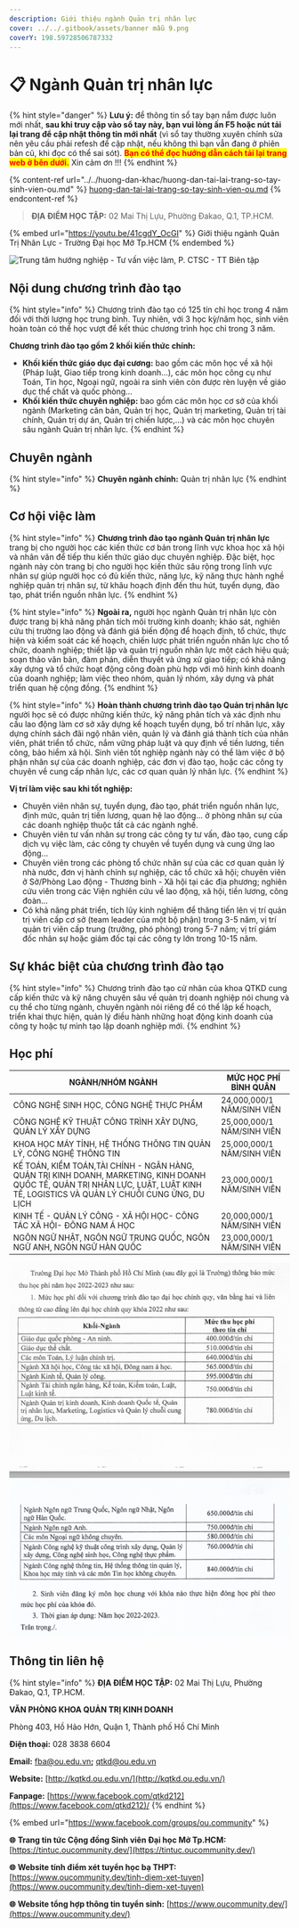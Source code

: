 ```yaml
---
description: Giới thiệu ngành Quản trị nhân lực
cover: ../../.gitbook/assets/banner mẫu 9.png
coverY: 198.59728506787332
---
```


# 📋 Ngành Quản trị nhân lực

{% hint style="danger" %}
**Lưu ý:** để thông tin sổ tay bạn nắm được luôn mới nhất, **sau khi truy cập vào sổ tay này, bạn vui lòng ấn F5 hoặc nút tải lại trang để cập nhật thông tin mới nhất** (vì sổ tay thường xuyên chỉnh sửa nên yêu cầu phải refesh để cập nhật, nếu không thì bạn vẫn đang ở phiên bản cũ, khi đọc có thể sai sót). <mark style="color:red;">**Bạn có thể đọc hướng dẫn cách tải lại trang web ở bên dưới.**</mark> Xin cảm ơn !!!
{% endhint %}

{% content-ref url="../../huong-dan-khac/huong-dan-tai-lai-trang-so-tay-sinh-vien-ou.md" %}
[huong-dan-tai-lai-trang-so-tay-sinh-vien-ou.md](../../huong-dan-khac/huong-dan-tai-lai-trang-so-tay-sinh-vien-ou.md)
{% endcontent-ref %}

> **ĐỊA ĐIỂM HỌC TẬP:** 02 Mai Thị Lựu, Phường Đakao, Q.1, TP.HCM.

{% embed url="https://youtu.be/41cgdY_OcGI" %}
Giới thiệu ngành Quản Trị Nhân Lực - Trường Đại học Mở Tp.HCM
{% endembed %}

![Trung tâm hướng nghiệp - Tư vấn việc làm, P. CTSC - TT Biên tập](<../../.gitbook/assets/Sß+ò tay h¦¦ß+¢ng nghiß+çp - bß¦ún ch+¡nh - size nhß+Å1024\_23.jpg>)

## Nội dung chương trình đào tạo

{% hint style="info" %}
Chương trình đào tạo có 125 tín chỉ học trong 4 năm đối với thời lượng học trung bình. Tuy nhiên, với 3 học kỳ/năm học, sinh viên hoàn toàn có thể học vượt để kết thúc chương trình học chỉ trong 3 năm.

**Chương trình đào tạo gồm 2 khối kiến thức chính:**

* **Khối kiến thức giáo dục đại cương:** bao gồm các môn học về xã hội (Pháp luật, Giao tiếp trong kinh doanh…), các môn học công cụ như Toán, Tin học, Ngoại ngữ, ngoài ra sinh viên còn được rèn luyện về giáo dục thể chất và quốc phòng…
* **Khối kiến thức chuyên nghiệp:** bao gồm các môn học cơ sở của khối ngành (Marketing căn bản, Quản trị học, Quản trị marketing, Quản trị tài chính, Quản trị dự án, Quản trị chiến lược,…) và các môn học chuyên sâu ngành Quản trị nhân lực.
{% endhint %}

## Chuyên ngành

{% hint style="info" %}
**Chuyên ngành chính:** Quản trị nhân lực
{% endhint %}

## Cơ hội việc làm

{% hint style="info" %}
**Chương trình đào tạo ngành Quản trị nhân lực** trang bị cho người học các kiến thức cơ bản trong lĩnh vực khoa học xã hội và nhân văn để tiếp thu kiến thức giáo dục chuyên nghiệp. Đặc biệt, học ngành này còn trang bị cho người học kiến thức sâu rộng trong lĩnh vực nhân sự giúp người học có đủ kiến thức, năng lực, kỹ năng thực hành nghề nghiệp quản trị nhân sự, từ khâu hoạch định đến thu hút, tuyển dụng, đào tạo, phát triển nguồn nhân lực.
{% endhint %}

{% hint style="info" %}
**Ngoài ra,** người học ngành Quản trị nhân lực còn được trang bị khả năng phân tích môi trường kinh doanh; khảo sát, nghiên cứu thị trường lao động và đánh giá biến động để hoạch định, tổ chức, thực hiện và kiểm soát các kế hoạch, chiến lược phát triển nguồn nhân lực cho tổ chức, doanh nghiệp; thiết lập và quản trị nguồn nhân lực một cách hiệu quả; soạn thảo văn bản, đàm phán, diễn thuyết và ứng xử giao tiếp; có khả năng xây dựng và tổ chức hoạt động công đoàn phù hợp với mô hình kinh doanh của doanh nghiệp; làm việc theo nhóm, quản lý nhóm, xây dựng và phát triển quan hệ cộng đồng.
{% endhint %}

{% hint style="info" %}
**Hoàn thành chương trình đào tạo Quản trị nhân lực** người học sẽ có được những kiến thức, kỹ năng phân tích và xác định nhu cầu lao động làm cơ sở xây dựng kế hoạch tuyển dụng, bố trí nhân lực, xây dựng chính sách đãi ngộ nhân viên, quản lý và đánh giá thành tích của nhân viên, phát triển tổ chức, nắm vững pháp luật và quy định về tiền lương, tiền công, bảo hiểm xã hội. Sinh viên tốt nghiệp ngành này có thể làm việc ở bộ phận nhân sự của các doanh nghiệp, các đơn vị đào tạo, hoặc các công ty chuyên về cung cấp nhân lực, các cơ quan quản lý nhân lực.
{% endhint %}

**Vị trí làm việc sau khi tốt nghiệp:**

* Chuyên viên nhân sự, tuyển dụng, đào tạo, phát triển nguồn nhân lực, định mức, quản trị tiền lương, quan hệ lao động… ở phòng nhân sự của các doanh nghiệp thuộc tất cả các ngành nghề.
* Chuyên viên tư vấn nhân sự trong các công ty tư vấn, đào tạo, cung cấp dịch vụ việc làm, các công ty chuyên về tuyển dụng và cung ứng lao động...
* Chuyên viên trong các phòng tổ chức nhân sự của các cơ quan quản lý nhà nước, đơn vị hành chính sự nghiệp, các tổ chức xã hội; chuyên viên ở Sở/Phòng Lao động - Thương binh - Xã hội tại các địa phương; nghiên cứu viên trong các Viện nghiên cứu về lao động, xã hội, tiền lương, công đoàn…
* Có khả năng phát triển, tích lũy kinh nghiệm để thăng tiến lên vị trí quản trị viên cấp cơ sở (team leader của một bộ phận) trong 3-5 năm, vị trí quản trị viên cấp trung (trưởng, phó phòng) trong 5-7 năm; vị trí giám đốc nhân sự hoặc giám đốc tại các công ty lớn trong 10-15 năm.

## Sự khác biệt của chương trình đào tạo

{% hint style="info" %}
Chương trình đào tạo cử nhân của khoa QTKD cung cấp kiến thức và kỹ năng chuyên sâu về quản trị doanh nghiệp nói chung và cụ thể cho từng ngành, chuyên ngành nói riêng để có thể lập kế hoạch, triển khai thực hiện, quản lý điều hành những hoạt động kinh doanh của công ty hoặc tự mình tạo lập doanh nghiệp mới.
{% endhint %}

## Học phí

| NGÀNH/NHÓM NGÀNH                                                                                                                                                                  | MỨC HỌC PHÍ BÌNH QUÂN      |
| --------------------------------------------------------------------------------------------------------------------------------------------------------------------------------- | -------------------------- |
| CÔNG NGHỆ SINH HỌC, CÔNG NGHỆ THỰC PHẨM                                                                                                                                           | 24,000,000/1 NĂM/SINH VIÊN |
| CÔNG NGHỆ KỸ THUẬT CÔNG TRÌNH XÂY DỰNG, QUẢN LÝ XÂY DỰNG                                                                                                                          | 25,000,000/1 NĂM/SINH VIÊN |
| KHOA HỌC MÁY TÍNH, HỆ THỐNG THÔNG TIN QUẢN LÝ, CÔNG NGHỆ THÔNG TIN                                                                                                                | 25,000,000/1 NĂM/SINH VIÊN |
| KẾ TOÁN, KIỂM TOÁN,TÀI CHÍNH - NGÂN HÀNG, QUẢN TRỊ KINH DOANH, MARKETING, KINH DOANH QUỐC TẾ, QUẢN TRỊ NHÂN LỰC, LUẬT, LUẬT KINH TẾ, LOGISTICS VÀ QUẢN LÝ CHUỖI CUNG ỨNG, DU LỊCH | 23,000,000/1 NĂM/SINH VIÊN |
| KINH TẾ - QUẢN LÝ CÔNG - XÃ HỘI HỌC- CÔNG TÁC XÃ HỘI- ĐÔNG NAM Á HỌC                                                                                                              | 20,000,000/1 NĂM/SINH VIÊN |
| NGÔN NGỮ NHẬT, NGÔN NGỮ TRUNG QUỐC, NGÔN NGỮ ANH, NGÔN NGỮ HÀN QUỐC                                                                                                               | 23,000,000/1 NĂM/SINH VIÊN |

![](<../../.gitbook/assets/image (45).png>)

## Thông tin liên hệ

{% hint style="info" %}
**ĐỊA ĐIỂM HỌC TẬP:** 02 Mai Thị Lựu, Phường Đakao, Q.1, TP.HCM.

**VĂN PHÒNG KHOA QUẢN TRỊ KINH DOANH**

Phòng 403, Hồ Hảo Hớn, Quận 1, Thành phố Hồ Chí Minh

**Điện thoại:** 028 3838 6604

**Email:** [fba@ou.edu.vn](mailto:fba@ou.edu.vn)**;** qtkd@ou.edu.vn

**Website:** [http://kqtkd.ou.edu.vn/](http://kqtkd.ou.edu.vn/)

**Fanpage:** [https://www.facebook.com/qtkd212](https://www.facebook.com/qtkd212)/
{% endhint %}

{% embed url="https://www.facebook.com/groups/ou.community" %}

**🌐** **Trang tin tức Cộng đồng Sinh viên Đại học Mở Tp.HCM:** [https://tintuc.oucommunity.dev/](https://tintuc.oucommunity.dev/)

**🌐** **Website tính điểm xét tuyển học bạ THPT:** [https://www.oucommunity.dev/tinh-diem-xet-tuyen](https://www.oucommunity.dev/tinh-diem-xet-tuyen)

**🌐** **Website tổng hợp thông tin tuyển sinh:** [https://www.oucommunity.dev/](https://www.oucommunity.dev/)
